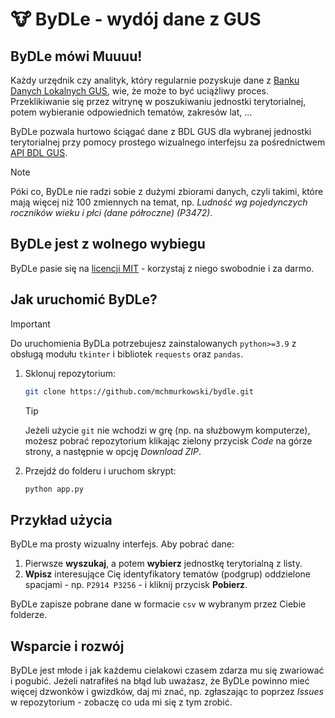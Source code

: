 # 🐮 ByDLe - wydój dane z GUS

## ByDLe mówi Muuuu!

Każdy urzędnik czy analityk, który regularnie pozyskuje dane z [Banku Danych Lokalnych GUS](https://bdl.stat.gov.pl), wie, że może to być uciążliwy proces. Przeklikiwanie się przez witrynę w poszukiwaniu jednostki terytorialnej, potem wybieranie odpowiednich tematów, zakresów lat, ...

ByDLe pozwala hurtowo ściągać dane z BDL GUS dla wybranej jednostki terytorialnej przy pomocy prostego wizualnego interfejsu za pośrednictwem [API BDL GUS](https://api.stat.gov.pl/Home/BdlApi).

> [!NOTE]
> Póki co, ByDLe nie radzi sobie z dużymi zbiorami danych, czyli takimi, które mają więcej niż 100 zmiennych na temat, np. *Ludność wg pojedynczych roczników wieku i płci (dane półroczne) (P3472)*.

## ByDLe jest z wolnego wybiegu

ByDLe pasie się na [licencji MIT](LICENSE) - korzystaj z niego swobodnie i za darmo.

## Jak uruchomić ByDLe?

> [!IMPORTANT]
> Do uruchomienia ByDLa potrzebujesz zainstalowanych `python>=3.9` z obsługą modułu `tkinter` i bibliotek `requests` oraz `pandas`.

1. Sklonuj repozytorium:
   ```bash
   git clone https://github.com/mchmurkowski/bydle.git
   ```

   > [!TIP]
   > Jeżeli użycie `git` nie wchodzi w grę (np. na służbowym komputerze), możesz pobrać repozytorium klikając zielony przycisk *Code* na górze strony, a następnie w opcję *Download ZIP*.

2. Przejdź do folderu i uruchom skrypt:
   ```bash
   python app.py
   ```

## Przykład użycia

ByDLe ma prosty wizualny interfejs. Aby pobrać dane:

1. Pierwsze **wyszukaj**, a potem **wybierz** jednostkę terytorialną z listy.
2. **Wpisz** interesujące Cię identyfikatory tematów (podgrup) oddzielone spacjami - np. `P2914 P3256` - i kliknij przycisk **Pobierz**.

ByDLe zapisze pobrane dane w formacie `csv` w wybranym przez Ciebie folderze.

## Wsparcie i rozwój

ByDLe jest młode i jak każdemu cielakowi czasem zdarza mu się zwariować i pogubić. Jeżeli natrafiłeś na błąd lub uważasz, że ByDLe powinno mieć więcej dzwonków i gwizdków, daj mi znać, np. zgłaszając to poprzez *Issues* w repozytorium - zobaczę co uda mi się z tym zrobić.